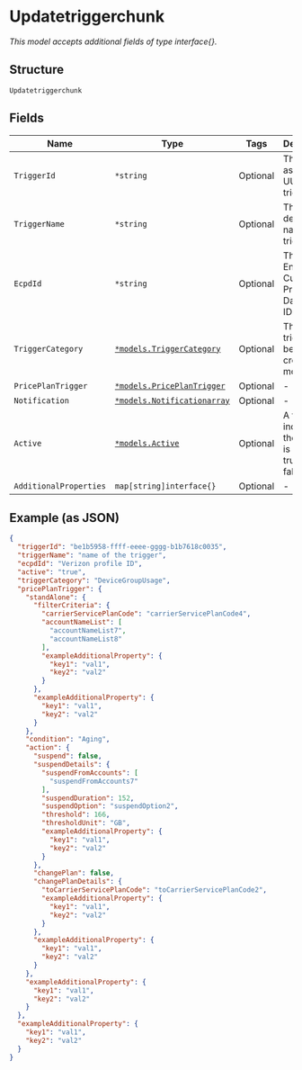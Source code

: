 
# Updatetriggerchunk

*This model accepts additional fields of type interface{}.*

## Structure

`Updatetriggerchunk`

## Fields

| Name | Type | Tags | Description |
|  --- | --- | --- | --- |
| `TriggerId` | `*string` | Optional | The system assigned UUID of the trigger |
| `TriggerName` | `*string` | Optional | The user defined name of the trigger |
| `EcpdId` | `*string` | Optional | The Enterprise Customer Profile Database ID |
| `TriggerCategory` | [`*models.TriggerCategory`](../../doc/models/trigger-category.md) | Optional | The type of trigger being created or modified |
| `PricePlanTrigger` | [`*models.PricePlanTrigger`](../../doc/models/price-plan-trigger.md) | Optional | - |
| `Notification` | [`*models.Notificationarray`](../../doc/models/notificationarray.md) | Optional | - |
| `Active` | [`*models.Active`](../../doc/models/active.md) | Optional | A flag to indicate of the trigger is active, true, or not, false |
| `AdditionalProperties` | `map[string]interface{}` | Optional | - |

## Example (as JSON)

```json
{
  "triggerId": "be1b5958-ffff-eeee-gggg-b1b7618c0035",
  "triggerName": "name of the trigger",
  "ecpdId": "Verizon profile ID",
  "active": "true",
  "triggerCategory": "DeviceGroupUsage",
  "pricePlanTrigger": {
    "standAlone": {
      "filterCriteria": {
        "carrierServicePlanCode": "carrierServicePlanCode4",
        "accountNameList": [
          "accountNameList7",
          "accountNameList8"
        ],
        "exampleAdditionalProperty": {
          "key1": "val1",
          "key2": "val2"
        }
      },
      "exampleAdditionalProperty": {
        "key1": "val1",
        "key2": "val2"
      }
    },
    "condition": "Aging",
    "action": {
      "suspend": false,
      "suspendDetails": {
        "suspendFromAccounts": [
          "suspendFromAccounts7"
        ],
        "suspendDuration": 152,
        "suspendOption": "suspendOption2",
        "threshold": 166,
        "thresholdUnit": "GB",
        "exampleAdditionalProperty": {
          "key1": "val1",
          "key2": "val2"
        }
      },
      "changePlan": false,
      "changePlanDetails": {
        "toCarrierServicePlanCode": "toCarrierServicePlanCode2",
        "exampleAdditionalProperty": {
          "key1": "val1",
          "key2": "val2"
        }
      },
      "exampleAdditionalProperty": {
        "key1": "val1",
        "key2": "val2"
      }
    },
    "exampleAdditionalProperty": {
      "key1": "val1",
      "key2": "val2"
    }
  },
  "exampleAdditionalProperty": {
    "key1": "val1",
    "key2": "val2"
  }
}
```


